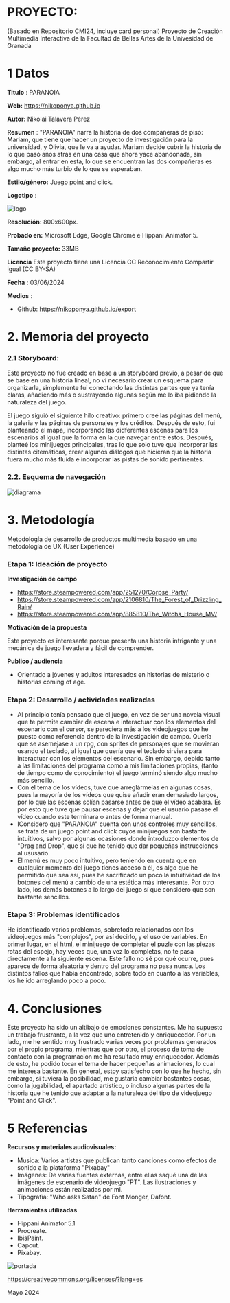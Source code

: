 # PROYECTO: 

(Basado en Repositorio CMI24, incluye card personal)
Proyecto de Creación Multimedia Interactiva de la  Facultad de Bellas Artes de la Univesidad de Granada


# 1 Datos 



**Titulo** : PARANOIA

**Web:**   https://nikoponya.github.io

**Autor:**  Nikolai Talavera Pérez

**Resumen** : "PARANOIA" narra la historia de dos compañeras de piso: Mariam, que tiene que hacer un proyecto de investigación para la universidad, y Olivia, que le va a ayudar.
Mariam decide cubrir la historia de lo que pasó años atrás en una casa que ahora yace abandonada, sin embargo, al entrar en esta, lo que se encuentran las dos compañeras es algo mucho más turbio de lo que se esperaban.

**Estilo/género:**  Juego point and click.

**Logotipo** : 

![logo](https://github.com/nikoponya/nikoponya.github.io/blob/main/IMG_1743.PNG)


**Resolución:** 800x600px.

**Probado en:**  Microsoft Edge, Google Chrome e Hippani Animator 5.

**Tamaño proyecto:** 33MB 

**Licencia** Este proyecto tiene una Licencia CC Reconocimiento Compartir igual (CC BY-SA)

**Fecha** : 03/06/2024

**Medios** :

- Github: https://nikoponya.github.io/export


# 2. Memoria del proyecto 

### 2.1 Storyboard: 

Este proyecto no fue creado en base a un storyboard previo, a pesar de que se base en una historia lineal, no vi necesario crear un esquema para organizarla, simplemente fui conectando las distintas partes que ya tenía claras, añadiendo más o sustrayendo algunas según me lo iba pidiendo la naturaleza del juego.

El juego siguió el siguiente hilo creativo: primero creé las páginas del menú, la galeria y las páginas de personajes y los créditos. Después de esto, fui planteando el mapa, incorporando las didferentes escenas para los escenarios al igual que la forma en la que navegar entre estos. Después, planteé los minijuegos principales, tras lo que solo tuve que incorporar las distintas citemáticas, crear algunos diálogos que hicieran que la historia fuera mucho más fluida e incorporar las pistas de sonido pertinentes.



### 2.2. Esquema de navegación 
![diagrama](https://github.com/nikoponya/nikoponya.github.io/blob/main/Diagrama%20sin%20t%C3%ADtulo.drawio.png)


# 3. Metodología

Metodología de desarrollo de productos multimedia basado en una metodología de UX (User Experience)



### Etapa 1: Ideación de proyecto

**Investigación de campo**

- https://store.steampowered.com/app/251270/Corpse_Party/ 
- https://store.steampowered.com/app/2106810/The_Forest_of_Drizzling_Rain/ 
- https://store.steampowered.com/app/885810/The_Witchs_House_MV/


**Motivación de la propuesta** 

Este  proyecto es interesante porque presenta una historia intrigante y una mecánica de juego llevadera y fácil de comprender.


**Publico / audiencia**

- Orientado a jóvenes y adultos interesados en historias de misterio o historias coming of age.





### Etapa 2: Desarrollo / actividades realizadas

- Al principio tenía pensado que el juego, en vez de ser una novela visual que te permite cambiar de escena e interactuar con los elementos del escenario con el cursor, se pareciera más a los videojuegos que he puesto como referencia dentro de la investigación de campo. Quería que se asemejase a un rpg, con sprites de personajes que se movieran usando el teclado, al igual que quería que el teclado sirviera para interactuar con los elementos del escenario. Sin embargo, debido tanto a las limitaciones del programa como a mis limitaciones propias, (tanto de tiempo como de conocimiento) el juego terminó siendo algo mucho más sencillo.
- Con el tema de los vídeos, tuve que arreglármelas en algunas cosas, pues la mayoría de los vídeos que quise añadir eran demasiado largos, por lo que las escenas solían pasarse antes de que el vídeo acabara. Es por esto que tuve que pausar escenas y dejar que el usuario pasase el vídeo cuando este terminara o antes de forma manual.
- IConsidero que "PARANOIA" cuenta con unos controles muy sencillos, se trata de un juego point and click cuyos minijuegos son bastante intuitivos, salvo por algunas ocasiones donde introduzco elementos de "Drag and Drop", que sí que he tenido que dar pequeñas instrucciones al ususario.
- El menú es muy poco intuitivo, pero teniendo en cuenta que en cualquier momento del juego tienes acceso a él, es algo  que he permitido que sea así, pues he sacrificado un poco la intuitividad de los botones del menú a cambio de una estética más interesante. Por otro lado, los demás botones a lo largo del juego sí que considero que son bastante sencillos.



### Etapa 3: Problemas identificados
He identificado varios problemas, sobretodo relacionados con los videojuegos más "complejos", por así decirlo, y el uso de variables.
En primer lugar, en el html, el minijuego de completar el puzle con las piezas rotas del espejo, hay veces que, una vez lo completas, no te pasa directamente a la siguiente escena. Este fallo no sé por qué ocurre, pues aparece de forma aleatoria y dentro del programa no pasa nunca.
Los distintos fallos que había encontrado, sobre todo en cuanto a las variables, los he ido arreglando poco a poco.


# 4. Conclusiones 

Este proyecto ha sido un altibajo de emociones constantes. Me ha supuesto un trabajo frustrante, a la vez que uno entretenido y enriquecedor.
Por un lado, me he sentido muy frustrado varias veces por problemas generados por el propio programa, mientras que por otro, el proceso de toma de contacto con la programación me ha resultado muy enriquecedor. Además de esto, he podido tocar el tema de hacer pequeñas animaciones, lo cual me interesa bastante.
En general, estoy satisfecho con lo que he hecho, sin embargo, si tuviera la  posibilidad, me gustaría cambiar bastantes cosas, como la jugabilidad, el apartado artístico, o incluso algunas partes de la historia que he tenido que adaptar a la naturaleza del tipo de videojuego "Point and Click".






# 5 Referencias 

**Recursos y materiales audiovisuales:**

* Musica:  Varios artistas que publican tanto canciones como efectos de sonido a la plataforma "Pixabay"
* Imágenes:  De varias fuentes externas, entre ellas saqué una de las imágenes de escenario de videojuego "PT". Las ilustraciones y animaciones están realizadas por mi.
* Tipografía: "Who asks Satan" de Font Monger, Dafont.

**Herramientas utilizadas**

- Hippani Animator 5.1
- Procreate.
- IbisPaint.
- Capcut.
- Pixabay.


![portada](https://github.com/nikoponya/nikoponya.github.io/blob/main/portada.png)


https://creativecommons.org/licenses/?lang=es

Mayo 2024

